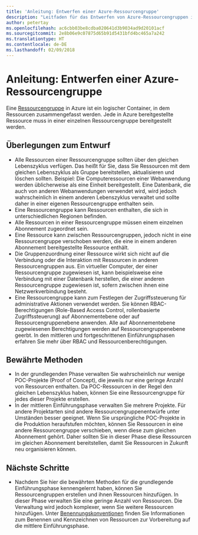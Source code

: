 ```yaml
---
title: 'Anleitung: Entwerfen einer Azure-Ressourcengruppe'
description: "Leitfaden für das Entwerfen von Azure-Ressourcengruppen im Rahmen einer Strategie für die grundlegende Cloudeinführung"
author: petertay
ms.openlocfilehash: ac6cbb03be8cdba020641d3b9034ad9d20101acf
ms.sourcegitcommit: 2e8b06e9c07875d65b91d5431bfd4bc465a7a242
ms.translationtype: HT
ms.contentlocale: de-DE
ms.lasthandoff: 02/09/2018
---
```

# <a name="guidance-azure-resource-group-design"></a>Anleitung: Entwerfen einer Azure-Ressourcengruppe

Eine [Ressourcengruppe](https://docs.microsoft.com/azure/azure-resource-manager/resource-group-overview#resource-groups) in Azure ist ein logischer Container, in dem Ressourcen zusammengefasst werden. Jede in Azure bereitgestellte Ressource muss in einer einzelnen Ressourcengruppe bereitgestellt werden.

## <a name="design-considerations"></a>Überlegungen zum Entwurf

- Alle Ressourcen einer Ressourcengruppe sollten über den gleichen Lebenszyklus verfügen. Das heißt für Sie, dass Sie Ressourcen mit dem gleichen Lebenszyklus als Gruppe bereitstellen, aktualisieren und löschen sollten. Beispiel: Die Computeressourcen einer Webanwendung werden üblicherweise als eine Einheit bereitgestellt. Eine Datenbank, die auch von anderen Webanwendungen verwendet wird, wird jedoch wahrscheinlich in einem anderen Lebenszyklus verwaltet und sollte daher in einer eigenen Ressourcengruppe enthalten sein.
- Eine Ressourcengruppe kann Ressourcen enthalten, die sich in unterschiedlichen Regionen befinden.
- Alle Ressourcen in einer Ressourcengruppe müssen einem einzelnen Abonnement zugeordnet sein. 
- Eine Ressource kann zwischen Ressourcengruppen, jedoch nicht in eine Ressourcengruppe verschoben werden, die eine in einem anderen Abonnement bereitgestellte Ressource enthält.
- Die Gruppenzuordnung einer Ressource wirkt sich nicht auf die Verbindung oder die Interaktion mit Ressourcen in anderen Ressourcengruppen aus. Ein virtueller Computer, der einer Ressourcengruppe zugewiesen ist, kann beispielsweise eine Verbindung mit einer Datenbank herstellen, die einer anderen Ressourcengruppe zugewiesen ist, sofern zwischen ihnen eine Netzwerkverbindung besteht.
- Eine Ressourcengruppe kann zum Festlegen der Zugriffssteuerung für administrative Aktionen verwendet werden. Sie können RBAC-Berechtigungen (Role-Based Access Control, rollenbasierte Zugriffssteuerung) auf Abonnementebene oder auf Ressourcengruppenebene anwenden. Alle auf Abonnementebene zugewiesenen Berechtigungen werden auf Ressourcengruppenebene geerbt. In den mittleren und fortgeschrittenen Einführungsphasen erfahren Sie mehr über RBAC und Ressourcenberechtigungen.

## <a name="proven-practices"></a>Bewährte Methoden

- In der grundlegenden Phase verwalten Sie wahrscheinlich nur wenige POC-Projekte (Proof of Concept), die jeweils nur eine geringe Anzahl von Ressourcen enthalten. Da POC-Ressourcen in der Regel den gleichen Lebenszyklus haben, können Sie eine Ressourcengruppe für jedes dieser Projekte erstellen.
- In der mittleren Einführungsphase verwalten Sie mehrere Projekte. Für andere Projektarten sind andere Ressourcengruppenentwürfe unter Umständen besser geeignet. Wenn Sie ursprüngliche POC-Projekte in die Produktion heraufstufen möchten, können Sie Ressourcen in eine andere Ressourcengruppe verschieben, wenn diese zum gleichen Abonnement gehört. Daher sollten Sie in dieser Phase diese Ressourcen im gleichen Abonnement bereitstellen, damit Sie Ressourcen in Zukunft neu organisieren können.

## <a name="next-steps"></a>Nächste Schritte

* Nachdem Sie hier die bewährten Methoden für die grundlegende Einführungsphase kennengelernt haben, können Sie Ressourcengruppen erstellen und ihnen Ressourcen hinzufügen. In dieser Phase verwalten Sie eine geringe Anzahl von Ressourcen. Die Verwaltung wird jedoch komplexer, wenn Sie weitere Ressourcen hinzufügen. Unter [Benennungskonventionen](/azure/architecture/best-practices/naming-conventions?toc=/azure/architecture/cloud-adoption-guide/toc.json) finden Sie Informationen zum Benennen und Kennzeichnen von Ressourcen zur Vorbereitung auf die mittlere Einführungsphase.
